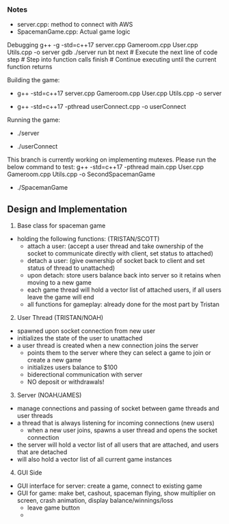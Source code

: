 ### Notes

- server.cpp: method to connect with AWS
- SpacemanGame.cpp: Actual game logic

Debugging
g++ -g -std=c++17 server.cpp Gameroom.cpp User.cpp Utils.cpp -o server
gdb ./server
run
bt
next      # Execute the next line of code
step      # Step into function calls
finish    # Continue executing until the current function returns



Building the game:

- g++ -std=c++17 server.cpp Gameroom.cpp User.cpp Utils.cpp -o server

<!-- For testing only -->
- g++ -std=c++17 -pthread userConnect.cpp -o userConnect

Running the game:

- ./server
<!-- For testing only -->
- ./userConnect

This branch is currently working on implementing mutexes. Please run the below command to test:
g++ -std=c++17 -pthread main.cpp User.cpp Gameroom.cpp Utils.cpp -o SecondSpacemanGame

- ./SpacemanGame

## Design and Implementation

1. Base class for spaceman game

- holding the following functions: (TRISTAN/SCOTT)
  - attach a user: (accept a user thread and take ownership of the socket to communicate directly with client, set status to attached)
  - detach a user: (give ownership of socket back to client and set status of thread to unattached)
  - upon detach: store users balance back into server so it retains when moving to a new game
  - each game thread will hold a vector list of attached users, if all users leave the game will end
  - all functions for gameplay: already done for the most part by Tristan

2. User Thread (TRISTAN/NOAH)

- spawned upon socket connection from new user
- initializes the state of the user to unattached
- a user thread is created when a new connection joins the server
  - points them to the server where they can select a game to join or create a new game
  - initializes users balance to $100
  - biderectional communication with server
  - NO deposit or withdrawals!

3. Server (NOAH/JAMES)

- manage connections and passing of socket between game threads and user threads
- a thread that is always listening for incoming connections (new users)
  - when a new user joins, spawns a user thread and opens the socket connection
- the server will hold a vector list of all users that are attached, and users that are detached
- will also hold a vector list of all current game instances

4. GUI Side

- GUI interface for server: create a game, connect to existing game
- GUI for game: make bet, cashout, spaceman flying, show multiplier on screen, crash animation, display balance/winnings/loss
  - leave game button
  -
